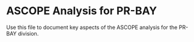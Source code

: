 # ASCOPE Analysis for PR-BAY

Use this file to document key aspects of the ASCOPE analysis for the PR-BAY division.
